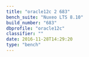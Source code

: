 ```yaml
---
title: "oracle12c 2 683"
bench_suite: "Nuxeo LTS 8.10"
build_number: "683"
dbprofile: "oracle12c"
classifier: ""
date: 2016-11-28T14:29:20
type: "bench"
---
```

